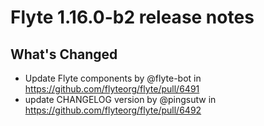 # Flyte 1.16.0-b2 release notes

## What's Changed
* Update Flyte components by @flyte-bot in https://github.com/flyteorg/flyte/pull/6491
* update CHANGELOG version by @pingsutw in https://github.com/flyteorg/flyte/pull/6492